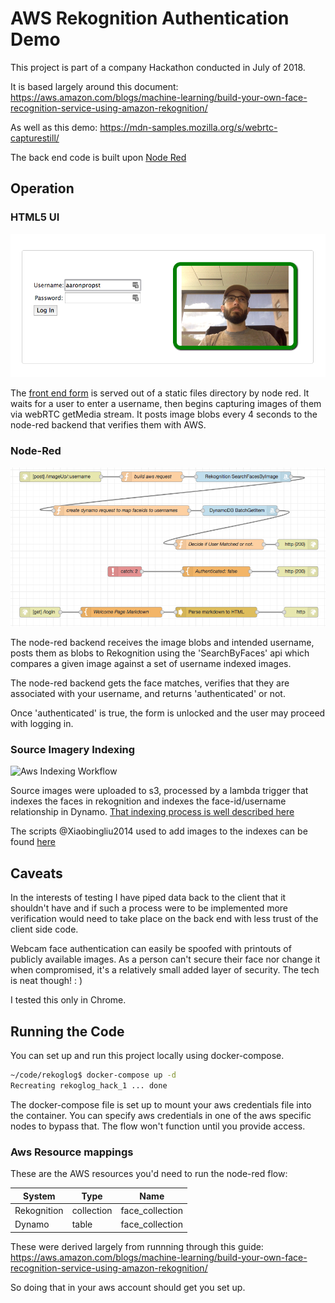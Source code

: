 # AWS Rekognition Authentication Demo

This project is part of a company Hackathon conducted in July of 2018. 

It is based largely around this document:
https://aws.amazon.com/blogs/machine-learning/build-your-own-face-recognition-service-using-amazon-rekognition/

As well as this demo:
https://mdn-samples.mozilla.org/s/webrtc-capturestill/

The back end code is built upon [Node Red](https://nodered.org)


## Operation

### HTML5 UI
![Authenticated Form](images/authenticated.png)

The [front end form](static/index.html) is served out of a static files directory by node red.  It waits for a user to enter a username, then begins capturing images of them via webRTC getMedia stream.  It posts image blobs every 4 seconds to the node-red backend that verifies them with AWS.

### Node-Red
![Node-Red Flow](images/node-red-flow.png)

The node-red backend receives the image blobs and intended username,  posts them as blobs to Rekognition using the 'SearchByFaces' api which compares a given image against a set of username indexed images.  

The node-red backend gets the face matches, verifies that they are associated with your username, and returns 'authenticated' or not.

Once 'authenticated' is true, the form is unlocked and the user may proceed with logging in.   


### Source Imagery Indexing
![Aws Indexing Workflow](https://d2908q01vomqb2.cloudfront.net/f1f836cb4ea6efb2a0b1b99f41ad8b103eff4b59/2017/08/15/face_recognition_1_1_1.gif)

Source images were uploaded to s3, processed by a lambda trigger that indexes the faces in rekognition and indexes the face-id/username relationship in Dynamo.  [That indexing process is well described here](https://aws.amazon.com/blogs/machine-learning/build-your-own-face-recognition-service-using-amazon-rekognition/)

The scripts @Xiaobingliu2014 used to add images to the indexes can be found [here](indexing/)

## Caveats

In the interests of testing I have piped data back to the client that it shouldn't have and if such a process were to be implemented more verification would need to take place on the back end with less trust of the client side code.

Webcam face authentication can easily be spoofed with printouts of publicly available images.  As a person can't secure their face nor change it when compromised, it's a relatively small added layer of security.  The tech is neat though!  : )

I tested this only in Chrome.

## Running the Code

You can set up and run this project locally using docker-compose.

```sh
~/code/rekoglog$ docker-compose up -d
Recreating rekoglog_hack_1 ... done
```

The docker-compose file is set up to mount your aws credentials file into the container.  You can specify aws credentials in one of the aws specific nodes to bypass that.  The flow won't function until you provide access.

### Aws Resource mappings

These are the AWS resources you'd need to run the node-red flow:

|System|Type|Name|
|---|---|---|
|Rekognition    |collection     |face_collection    |
|Dynamo         |table          |face_collection    |

These were derived largely from runnning through this guide:
https://aws.amazon.com/blogs/machine-learning/build-your-own-face-recognition-service-using-amazon-rekognition/

So doing that in your aws account should get you set up.